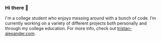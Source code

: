 ### Hi there 👋

I'm a college student who enjoys messing around with a bunch of code.
I’m currently working on a variety of different projects both personally and through my college education.
For more info, check out [tristan-alexander.com](http://tristan-alexander.com).
